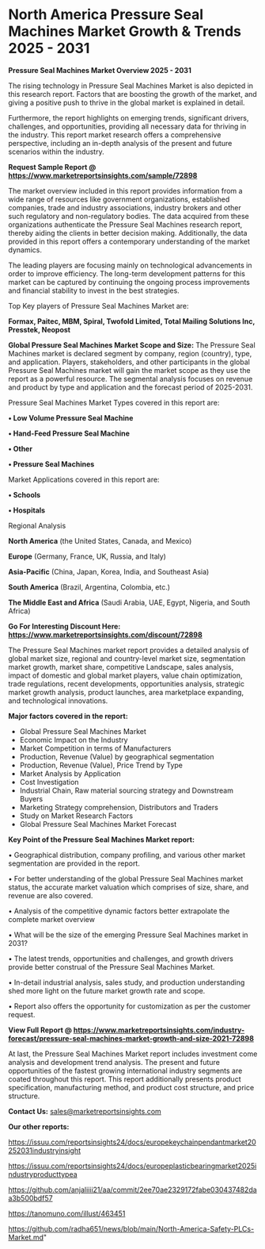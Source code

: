 # North America Pressure Seal Machines Market Growth & Trends 2025 - 2031

<Strong> Pressure Seal Machines Market Overview 2025 - 2031</strong>

The rising technology in Pressure Seal Machines Market is also depicted in this research report. Factors that are boosting the growth of the market, and giving a positive push to thrive in the global market is explained in detail.

Furthermore, the report highlights on emerging trends, significant drivers, challenges, and opportunities, providing all necessary data for thriving in the industry. This report market research offers a comprehensive perspective, including an in-depth analysis of the present and future scenarios within the industry.

<strong>Request Sample Report @ <a href=https://www.marketreportsinsights.com/sample/72898>https://www.marketreportsinsights.com/sample/72898</a></strong>

The market overview included in this report provides information from a wide range of resources like government organizations, established companies, trade and industry associations, industry brokers and other such regulatory and non-regulatory bodies. The data acquired from these organizations authenticate the Pressure Seal Machines research report, thereby aiding the clients in better decision making. Additionally, the data provided in this report offers a contemporary understanding of the market dynamics.

The leading players are focusing mainly on technological advancements in order to improve efficiency. The long-term development patterns for this market can be captured by continuing the ongoing process improvements and financial stability to invest in the best strategies.

Top Key players of Pressure Seal Machines Market are:

<strong>Formax, Paitec, MBM, Spiral, Twofold Limited, Total Mailing Solutions Inc, Presstek, Neopost</strong>

<strong><b>Global Pressure Seal Machines Market Scope and Size:</b></strong>
The Pressure Seal Machines market is declared segment by company, region (country), type, and application. Players, stakeholders, and other participants in the global Pressure Seal Machines market will gain the market scope as they use the report as a powerful resource. The segmental analysis focuses on revenue and product by type and application and the forecast period of 2025-2031.

Pressure Seal Machines Market Types covered in this report are:

<strong>• Low Volume Pressure Seal Machine

• Hand-Feed Pressure Seal Machine

• Other

• Pressure Seal Machines</strong>

Market Applications covered in this report are:

<strong>• Schools

• Hospitals</strong> 

Regional Analysis

<strong>North America</strong> (the United States, Canada, and Mexico)

<strong>Europe</strong> (Germany, France, UK, Russia, and Italy)

<strong>Asia-Pacific</strong> (China, Japan, Korea, India, and Southeast Asia)

<strong>South America</strong> (Brazil, Argentina, Colombia, etc.)

<strong>The Middle East and Africa</strong> (Saudi Arabia, UAE, Egypt, Nigeria, and South Africa)

<strong>Go For Interesting Discount Here: <a href=https://www.marketreportsinsights.com/discount/72898>https://www.marketreportsinsights.com/discount/72898</a></strong>

The Pressure Seal Machines market report provides a detailed analysis of global market size, regional and country-level market size, segmentation market growth, market share, competitive Landscape, sales analysis, impact of domestic and global market players, value chain optimization, trade regulations, recent developments, opportunities analysis, strategic market growth analysis, product launches, area marketplace expanding, and technological innovations.

<strong><b>Major factors covered in the report:</b></strong>
<ul>
  <li>Global Pressure Seal Machines Market </li>
  <li>Economic Impact on the Industry</li>
  <li>Market Competition in terms of Manufacturers</li>
  <li>Production, Revenue (Value) by geographical segmentation</li>
  <li>Production, Revenue (Value), Price Trend by Type</li>
  <li>Market Analysis by Application</li>
  <li>Cost Investigation</li>
  <li>Industrial Chain, Raw material sourcing strategy and Downstream Buyers</li>
  <li>Marketing Strategy comprehension, Distributors and Traders</li>
  <li>Study on Market Research Factors</li>
  <li>Global Pressure Seal Machines Market Forecast</li>
</ul>

<strong><b>Key Point of the Pressure Seal Machines Market report:</b></strong>

• Geographical distribution, company profiling, and various other market segmentation are provided in the report.

• For better understanding of the global Pressure Seal Machines market status, the accurate market valuation which comprises of size, share, and revenue are also covered.

• Analysis of the competitive dynamic factors better extrapolate the complete market overview

• What will be the size of the emerging Pressure Seal Machines market in 2031?

• The latest trends, opportunities and challenges, and growth drivers provide better construal of the Pressure Seal Machines Market.

• In-detail industrial analysis, sales study, and production understanding shed more light on the future market growth rate and scope.

• Report also offers the opportunity for customization as per the customer request.

<strong><b>View Full Report @ <a href=https://www.marketreportsinsights.com/industry-forecast/pressure-seal-machines-market-growth-and-size-2021-72898>https://www.marketreportsinsights.com/industry-forecast/pressure-seal-machines-market-growth-and-size-2021-72898</a></b></strong>


At last, the Pressure Seal Machines Market report includes investment come analysis and development trend analysis. The present and future opportunities of the fastest growing international industry segments are coated throughout this report. This report additionally presents product specification, manufacturing method, and product cost structure, and price structure.

<strong>Contact Us:</strong>
sales@marketreportsinsights.com

<strong>Our other reports:</strong>

<a href=https://issuu.com/reportsinsights24/docs/europekeychainpendantmarket20252031industryinsight>https://issuu.com/reportsinsights24/docs/europekeychainpendantmarket20252031industryinsight</a>

<a href=https://issuu.com/reportsinsights24/docs/europeplasticbearingmarket2025industryproducttypea>https://issuu.com/reportsinsights24/docs/europeplasticbearingmarket2025industryproducttypea</a>

<a href=https://github.com/anjaliiii21/aa/commit/2ee70ae2329172fabe030437482daa3b500bdf57>https://github.com/anjaliiii21/aa/commit/2ee70ae2329172fabe030437482daa3b500bdf57</a>

<a href=https://tanomuno.com/illust/463451>https://tanomuno.com/illust/463451</a>

<a href=https://github.com/radha651/news/blob/main/North-America-Safety-PLCs-Market.md>https://github.com/radha651/news/blob/main/North-America-Safety-PLCs-Market.md</a>"
